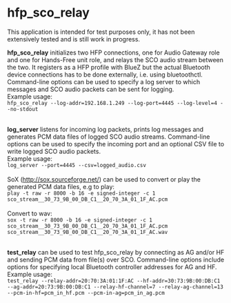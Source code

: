 # hfp_sco_relay
This application is intended for test purposes only, it has not been extensively tested and is still work in progress.

**hfp_sco_relay** initializes two HFP connections, one for Audio Gateway role and one for Hands-Free unit role, and relays the SCO audio stream between the two. It registers as a HFP profile with BlueZ but the actual Bluetooth device connections has to be done externally, i.e. using bluetoothctl. Command-line options can be used to specify a log server to which messages and SCO audio packets can be sent for logging.<br/>
Example usage:<br/>
`hfp_sco_relay --log-addr=192.168.1.249 --log-port=4445 --log-level=4 --no-stdout`
<br/><br/>

**log_server** listens for incoming log packets, prints log messages and generates PCM data files of logged SCO audio streams. Command-line options can be used to specify the incoming port and an optional CSV file to write logged SCO audio packets.<br/>
Example usage:<br/>
`log_server --port=4445 --csv=logged_audio.csv`
<br/><br/>
SoX (http://sox.sourceforge.net/) can be used to convert or play the generated PCM data files, e.g to play:<br/>
`play -t raw -r 8000 -b 16 -e signed-integer -c 1 sco_stream__30_73_9B_00_DB_C1__20_70_3A_01_1F_AC.pcm`
<br/><br/>
Convert to wav:<br/>
`sox -t raw -r 8000 -b 16 -e signed-integer -c 1 sco_stream__30_73_9B_00_DB_C1__20_70_3A_01_1F_AC.pcm sco_stream__30_73_9B_00_DB_C1__20_70_3A_01_1F_AC.wav`
<br/><br/>

**test_relay** can be used to test hfp_sco_relay by connecting as AG and/or HF and sending PCM data from file(s) over SCO. Command-line options include options for specifying local Bluetooth controller addresses for AG and HF.<br/>
Example usage:<br/>
`test_relay --relay-addr=20:70:3A:01:1F:AC --hf-addr=30:73:9B:00:DB:C1 --ag-addr=20:73:9B:00:DB:C1 --relay-hf-channel=7 --relay-ag-channel=13 --pcm-in-hf=pcm_in_hf.pcm --pcm-in-ag=pcm_in_ag.pcm`

